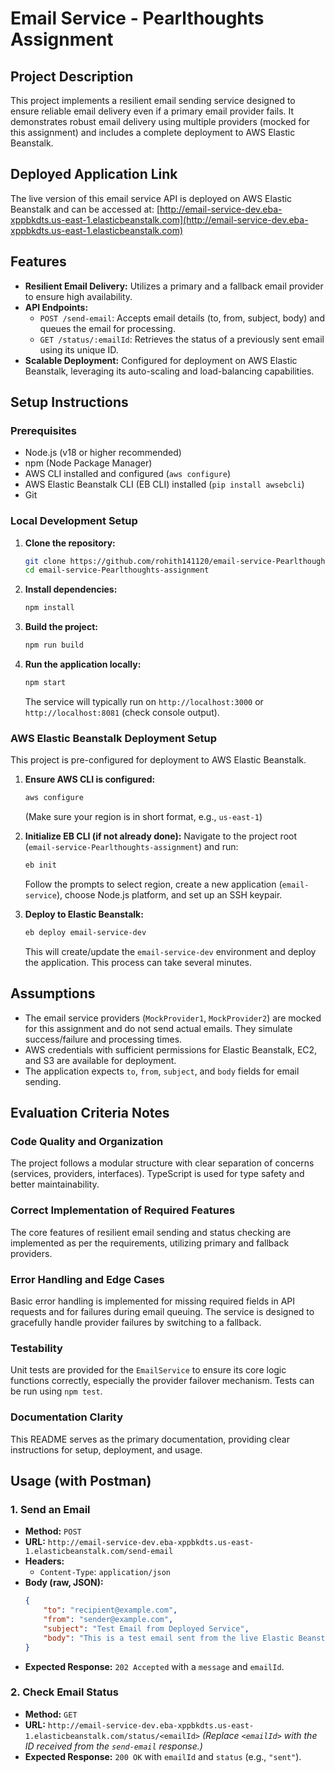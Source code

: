 # Email Service - Pearlthoughts Assignment

## Project Description
This project implements a resilient email sending service designed to ensure reliable email delivery even if a primary email provider fails. It demonstrates robust email delivery using multiple providers (mocked for this assignment) and includes a complete deployment to AWS Elastic Beanstalk.

## Deployed Application Link
The live version of this email service API is deployed on AWS Elastic Beanstalk and can be accessed at:
[http://email-service-dev.eba-xppbkdts.us-east-1.elasticbeanstalk.com](http://email-service-dev.eba-xppbkdts.us-east-1.elasticbeanstalk.com)

## Features
*   **Resilient Email Delivery:** Utilizes a primary and a fallback email provider to ensure high availability.
*   **API Endpoints:**
    *   `POST /send-email`: Accepts email details (to, from, subject, body) and queues the email for processing.
    *   `GET /status/:emailId`: Retrieves the status of a previously sent email using its unique ID.
*   **Scalable Deployment:** Configured for deployment on AWS Elastic Beanstalk, leveraging its auto-scaling and load-balancing capabilities.

## Setup Instructions

### Prerequisites
*   Node.js (v18 or higher recommended)
*   npm (Node Package Manager)
*   AWS CLI installed and configured (`aws configure`)
*   AWS Elastic Beanstalk CLI (EB CLI) installed (`pip install awsebcli`)
*   Git

### Local Development Setup
1.  **Clone the repository:**
    ```bash
    git clone https://github.com/rohith141120/email-service-Pearlthoughts-assignment.git
    cd email-service-Pearlthoughts-assignment
    ```
2.  **Install dependencies:**
    ```bash
    npm install
    ```
3.  **Build the project:**
    ```bash
    npm run build
    ```
4.  **Run the application locally:**
    ```bash
    npm start
    ```
    The service will typically run on `http://localhost:3000` or `http://localhost:8081` (check console output).

### AWS Elastic Beanstalk Deployment Setup
This project is pre-configured for deployment to AWS Elastic Beanstalk.

1.  **Ensure AWS CLI is configured:**
    ```bash
    aws configure
    ```
    (Make sure your region is in short format, e.g., `us-east-1`)

2.  **Initialize EB CLI (if not already done):**
    Navigate to the project root (`email-service-Pearlthoughts-assignment`) and run:
    ```bash
    eb init
    ```
    Follow the prompts to select region, create a new application (`email-service`), choose Node.js platform, and set up an SSH keypair.

3.  **Deploy to Elastic Beanstalk:**
    ```bash
    eb deploy email-service-dev
    ```
    This will create/update the `email-service-dev` environment and deploy the application. This process can take several minutes.

## Assumptions
*   The email service providers (`MockProvider1`, `MockProvider2`) are mocked for this assignment and do not send actual emails. They simulate success/failure and processing times.
*   AWS credentials with sufficient permissions for Elastic Beanstalk, EC2, and S3 are available for deployment.
*   The application expects `to`, `from`, `subject`, and `body` fields for email sending.

## Evaluation Criteria Notes

### Code Quality and Organization
The project follows a modular structure with clear separation of concerns (services, providers, interfaces). TypeScript is used for type safety and better maintainability.

### Correct Implementation of Required Features
The core features of resilient email sending and status checking are implemented as per the requirements, utilizing primary and fallback providers.

### Error Handling and Edge Cases
Basic error handling is implemented for missing required fields in API requests and for failures during email queuing. The service is designed to gracefully handle provider failures by switching to a fallback.

### Testability
Unit tests are provided for the `EmailService` to ensure its core logic functions correctly, especially the provider failover mechanism. Tests can be run using `npm test`.

### Documentation Clarity
This README serves as the primary documentation, providing clear instructions for setup, deployment, and usage.

## Usage (with Postman)

### 1. Send an Email
*   **Method:** `POST`
*   **URL:** `http://email-service-dev.eba-xppbkdts.us-east-1.elasticbeanstalk.com/send-email`
*   **Headers:**
    *   `Content-Type`: `application/json`
*   **Body (raw, JSON):**
    ```json
    {
        "to": "recipient@example.com",
        "from": "sender@example.com",
        "subject": "Test Email from Deployed Service",
        "body": "This is a test email sent from the live Elastic Beanstalk application."
    }
    ```
*   **Expected Response:** `202 Accepted` with a `message` and `emailId`.

### 2. Check Email Status
*   **Method:** `GET`
*   **URL:** `http://email-service-dev.eba-xppbkdts.us-east-1.elasticbeanstalk.com/status/<emailId>`
    *(Replace `<emailId>` with the ID received from the `send-email` response.)*
*   **Expected Response:** `200 OK` with `emailId` and `status` (e.g., `"sent"`).
